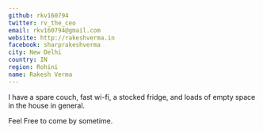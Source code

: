 ```yaml
---
github: rkv160794
twitter: rv_the_ceo
email: rkv160794@gmail.com
website: http://rakeshverma.in
facebook: sharprakeshverma
city: New Delhi
country: IN
region: Rohini
name: Rakesh Verma
---
```


I have a spare couch, fast wi-fi, a stocked fridge, and loads of empty space in the house in general.

Feel Free to come by sometime.
